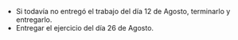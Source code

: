 
- Si todavía no entregó el trabajo del día 12 de Agosto, terminarlo y entregarlo.
- Entregar el ejercicio del día 26 de Agosto.
